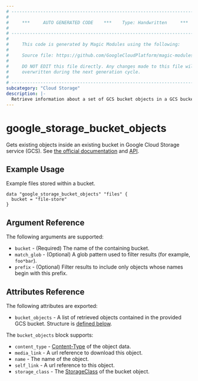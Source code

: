 ```yaml
---
# ----------------------------------------------------------------------------
#
#     ***     AUTO GENERATED CODE    ***    Type: Handwritten     ***
#
# ----------------------------------------------------------------------------
#
#     This code is generated by Magic Modules using the following:
#
#     Source file: https://github.com/GoogleCloudPlatform/magic-modules/tree/main/mmv1/third_party/terraform/website/docs/d/storage_bucket_objects.html.markdown
#
#     DO NOT EDIT this file directly. Any changes made to this file will be
#     overwritten during the next generation cycle.
#
# ----------------------------------------------------------------------------
subcategory: "Cloud Storage"
description: |-
  Retrieve information about a set of GCS bucket objects in a GCS bucket.
---
```



# google_storage_bucket_objects

Gets existing objects inside an existing bucket in Google Cloud Storage service (GCS).
See [the official documentation](https://cloud.google.com/storage/docs/key-terms#objects)
and [API](https://cloud.google.com/storage/docs/json_api/v1/objects/list).

## Example Usage

Example files stored within a bucket.

```hcl
data "google_storage_bucket_objects" "files" {
  bucket = "file-store"
}
```

## Argument Reference

The following arguments are supported:

* `bucket` - (Required) The name of the containing bucket.
* `match_glob` - (Optional) A glob pattern used to filter results (for example, `foo*bar`).
* `prefix` - (Optional) Filter results to include only objects whose names begin with this prefix.


## Attributes Reference

The following attributes are exported:

* `bucket_objects` - A list of retrieved objects contained in the provided GCS bucket. Structure is [defined below](#nested_bucket_objects).

<a name="nested_bucket_objects"></a>The `bucket_objects` block supports:

* `content_type` - [Content-Type](https://tools.ietf.org/html/rfc7231#section-3.1.1.5) of the object data.
* `media_link` - A url reference to download this object.
* `name` - The name of the object.
* `self_link` - A url reference to this object.
* `storage_class` - The [StorageClass](https://cloud.google.com/storage/docs/storage-classes) of the bucket object.
